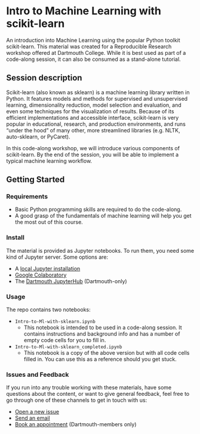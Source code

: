 # Intro to Machine Learning with scikit-learn

An introduction into Machine Learning using the popular Python toolkit scikit-learn. This material was created for a Reproducible Research workshop offered at Dartmouth College. While it is best used as part of a code-along session, it can also be consumed as a stand-alone tutorial.

## Session description
Scikit-learn (also known as sklearn) is a machine learning library written in Python. It features models and methods for supervised and unsupervised learning, dimensionality reduction, model selection and evaluation, and even some techniques for the visualization of results. Because of its efficient implementations and accessible interface, scikit-learn is very popular in educational, research, and production environments, and runs “under the hood” of many other, more streamlined libraries (e.g. NLTK, auto-sklearn, or PyCaret).

In this code-along workshop, we will introduce various components of scikit-learn. By the end of the session, you will be able to implement a typical machine learning workflow.

## Getting Started

### Requirements
- Basic Python programming skills are required to do the code-along.
- A good grasp of the fundamentals of machine learning will help you get the most out of this course.

### Install
The material is provided as Jupyter notebooks. To run them, you need some kind of Jupyter server. Some options are:
- A [local Jupyter installation](https://jupyter.org/install)
- [Google Colaboratory](https://colab.research.google.com/)
- The [Dartmouth JupyterHub](https://jhub.dartmouth.edu/) (Dartmouth-only)

### Usage
The repo contains two notebooks:
- `Intro-to-Ml-with-sklearn.ipynb`
  - This notebook is intended to be used in a code-along session. It contains instructions and background info and has a number of empty code cells for you to fill in.
- `Intro-to-Ml-with-sklearn_completed.ipynb`
  - This notebook is a copy of the above version but with all code cells filled in. You can use this as a reference should you get stuck.

### Issues and Feedback
If you run into any trouble working with these materials, have some questions about the content, or want to give general feedback, feel free to go through one of these channels to get in touch with us:
- [Open a new issue](https://git.dartmouth.edu/lib-digital-strategies/RDS/workshops/machine-learning/intro-to-machine-learning-with-scikit-learn/-/issues)
- [Send an email](mailto:simon.stone@dartmouth.edu)
- [Book an appointment](https://dartgo.org/meetwithsimon) (Dartmouth-members only)

